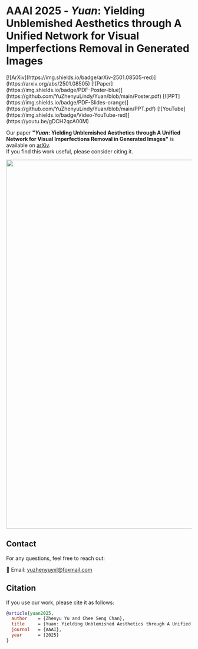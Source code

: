 # AAAI 2025 - *Yuan*: Yielding Unblemished Aesthetics through A Unified Network for Visual Imperfections Removal in Generated Images

<span>
  [![ArXiv](https://img.shields.io/badge/arXiv-2501.08505-red)](https://arxiv.org/abs/2501.08505)
  [![Paper](https://img.shields.io/badge/PDF-Poster-blue)](https://github.com/YuZhenyuLindy/Yuan/blob/main/Poster.pdf)
  [![PPT](https://img.shields.io/badge/PDF-Slides-orange)](https://github.com/YuZhenyuLindy/Yuan/blob/main/PPT.pdf)
  [![YouTube](https://img.shields.io/badge/Video-YouTube-red)](https://youtu.be/gDCH2qcA00M)
</span>


Our paper **"*Yuan*: Yielding Unblemished Aesthetics through A Unified Network for Visual Imperfections Removal in Generated Images"** is available on [arXiv](https://arxiv.org/abs/2501.08505).  
If you find this work useful, please consider citing it.

<p align="center">
  <img src="Poster.png" width="1000"/>
</p>

## Contact
For any questions, feel free to reach out:

📧 Email: yuzhenyuyxl@foxmail.com

## Citation
If you use our work, please cite it as follows:
```bibtex
@article{yuan2025,
  author    = {Zhenyu Yu and Chee Seng Chan},
  title     = {Yuan: Yielding Unblemished Aesthetics through A Unified Network for Visual Imperfections Removal in Generated Images},
  journal   = {AAAI},
  year      = {2025}
}
